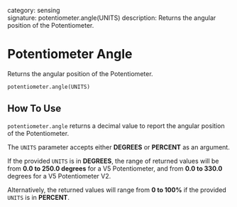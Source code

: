 category: sensing  
signature: potentiometer.angle(UNITS)
description: Returns the angular position of the Potentiometer.

# Potentiometer Angle

Returns the angular position of the Potentiometer.

```don
potentiometer.angle(UNITS)
```

## How To Use

`potentiometer.angle` returns a decimal value to report the angular position of the Potentiometer.

The `UNITS` parameter accepts either **DEGREES** or **PERCENT** as an argument.

If the provided `UNITS` is in **DEGREES**, the range of returned values will be from **0.0 to 250.0 degrees** for a V5 Potentiometer, and from **0.0 to 330.0** degrees for a V5 Potentiometer V2.

Alternatively, the returned values will range from **0 to 100%** if the provided `UNITS` is in **PERCENT**.

<advanced>
</advanced>
